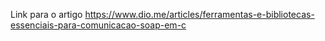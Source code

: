 Link para o artigo
https://www.dio.me/articles/ferramentas-e-bibliotecas-essenciais-para-comunicacao-soap-em-c